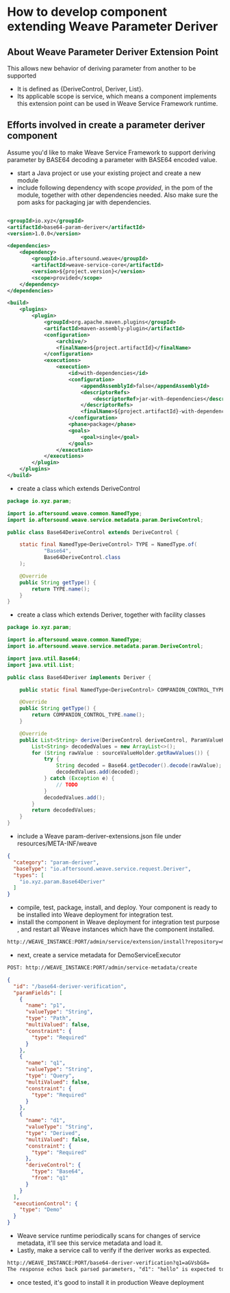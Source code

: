 # How to develop component extending Weave Parameter Deriver

## About Weave Parameter Deriver Extension Point

This allows new behavior of deriving parameter from another to be supported
- It is defined as {DeriveControl, Deriver, List}. 
- Its applicable scope is service, which means a component implements this extension point can be used in Weave Service 
Framework runtime.

## Efforts involved in create a parameter deriver component

Assume you'd like to make Weave Service Framework to support deriving parameter by BASE64 decoding a parameter with
BASE64 encoded value.

- start a Java project or use your existing project and create a new module
- include following dependency with scope *provided*, in the pom of the module, together with other dependencies needed.
Also make sure the pom asks for packaging jar with dependencies.
```xml

<groupId>io.xyz</groupId>
<artifactId>base64-param-deriver</artifactId>
<version>1.0.0</version>

<dependencies>
    <dependency>
        <groupId>io.aftersound.weave</groupId>
        <artifactId>weave-service-core</artifactId>
        <version>${project.version}</version>
        <scope>provided</scope>
    </dependency>
</dependencies>

<build>
    <plugins>
        <plugin>
            <groupId>org.apache.maven.plugins</groupId>
            <artifactId>maven-assembly-plugin</artifactId>
            <configuration>
                <archive/>
                <finalName>${project.artifactId}</finalName>
            </configuration>
            <executions>
                <execution>
                    <id>with-dependencies</id>
                    <configuration>
                        <appendAssemblyId>false</appendAssemblyId>
                        <descriptorRefs>
                            <descriptorRef>jar-with-dependencies</descriptorRef>
                        </descriptorRefs>
                        <finalName>${project.artifactId}-with-dependencies-${project.version}</finalName>
                    </configuration>
                    <phase>package</phase>
                    <goals>
                        <goal>single</goal>
                    </goals>
                </execution>
            </executions>
        </plugin>
    </plugins>
</build>
```
- create a class which extends DeriveControl
```java
package io.xyz.param;

import io.aftersound.weave.common.NamedType;
import io.aftersound.weave.service.metadata.param.DeriveControl;

public class Base64DeriveControl extends DeriveControl {

    static final NamedType<DeriveControl> TYPE = NamedType.of(
            "Base64",
            Base64DeriveControl.class
    );

    @Override
    public String getType() {
        return TYPE.name();
    }
}
```
- create a class which extends Deriver, together with facility classes
```java
package io.xyz.param;

import io.aftersound.weave.common.NamedType;
import io.aftersound.weave.service.metadata.param.DeriveControl;

import java.util.Base64;
import java.util.List;

public class Base64Deriver implements Deriver {

    public static final NamedType<DeriveControl> COMPANION_CONTROL_TYPE = Base64Deriver.TYPE;

    @Override
    public String getType() {
        return COMPANION_CONTROL_TYPE.name();
    }

    @Override
    public List<String> derive(DeriveControl deriveControl, ParamValueHolder sourceValueHolder) {
        List<String> decodedValues = new ArrayList<>();
        for (String rawValue : sourceValueHolder.getRawValues()) {
            try {
                String decoded = Base64.getDecoder().decode(rawValue);
                decodedValues.add(decoded);
            } catch (Exception e) {
                // TODO
            }
            decodedValues.add();
        }
        return decodedValues;
    }
}
```
- include a Weave param-deriver-extensions.json file under resources/META-INF/weave
```json
{
  "category": "param-deriver",
  "baseType": "io.aftersound.weave.service.request.Deriver",
  "types": [
    "io.xyz.param.Base64Deriver"
  ]
}

```
- compile, test, package, install, and deploy. Your component is ready to be installed into Weave deployment for 
integration test.
- install the component in Weave deployment for integration test purpose , and restart all Weave instances which have 
the component installed.
```html
http://WEAVE_INSTANCE:PORT/admin/service/extension/install?repository=maven://MAVEN_REPOSITORY_URL&groupId=io.xyz&artifactId=base64-param-deriver&version=1.0.0
```
- next, create a service metadata for DemoServiceExecutor
```html
POST: http://WEAVE_INSTANCE:PORT/admin/service-metadata/create  
```
```json
{
  "id": "/base64-deriver-verification",
  "paramFields": [
    {
      "name": "p1",
      "valueType": "String",
      "type": "Path",
      "multiValued": false,
      "constraint": {
        "type": "Required"
      }
    },
    {
      "name": "q1",
      "valueType": "String",
      "type": "Query",
      "multiValued": false,
      "constraint": {
        "type": "Required"
      }
    },
    {
      "name": "d1",
      "valueType": "String",
      "type": "Derived",
      "multiValued": false,
      "constraint": {
        "type": "Required"
      },
      "deriveControl": {
        "type": "Base64",
        "from": "q1"
      }
    }
  ],
  "executionControl": {
    "type": "Demo"
  }
}
```
- Weave service runtime periodically scans for changes of service metadata, it'll see this service metadata and load it.
- Lastly, make a service call to verify if the deriver works as expected.
```html
http://WEAVE_INSTANCE:PORT/base64-deriver-verification?q1=aGVsbG8=
The response echos back parsed parameters, "d1": "hello" is expected to be there.
```
- once tested, it's good to install it in production Weave deployment